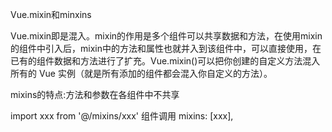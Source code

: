 <!--
 * @Author: mn
 * @Date: 2022-08-18 14:31:13
 * @LastEditors: mn
 * @LastEditTime: 2022-08-18 14:31:18
 * @Description: 
-->
Vue.mixin和minxins

Vue.mixin即是混入。mixin的作用是多个组件可以共享数据和方法，在使用mixin的组件中引入后，mixin中的方法和属性也就并入到该组件中，可以直接使用，在已有的组件数据和方法进行了扩充。Vue.mixin()可以把你创建的自定义方法混入所有的 Vue 实例（就是所有添加的组件都会混入你自定义的方法）。

mixins的特点:方法和参数在各组件中不共享

import xxx from '@/mixins/xxx'
 组件调用 mixins: [xxx],
